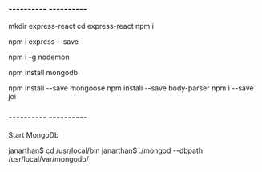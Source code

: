 
### ---------- ---------- ###

mkdir express-react
cd express-react
npm i

npm i express --save

npm i -g nodemon

npm install mongodb

npm install --save mongoose
npm install --save body-parser
npm i --save joi

### ---------- ---------- ###
Start MongoDb

janarthan$ cd /usr/local/bin
janarthan$ ./mongod --dbpath /usr/local/var/mongodb/

